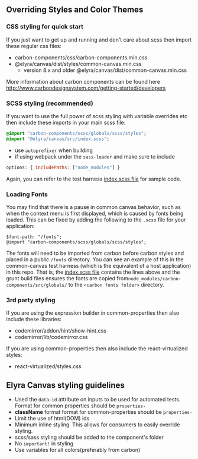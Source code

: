 ## Overriding Styles and Color Themes

### CSS styling for quick start

If you just want to get up and running and don't care about scss then import these regular css files:
  - carbon-components/css/carbon-components.min.css
  - @elyra/canvas/dist/styles/common-canvas.min.css
    - version 8.x and older @elyra/canvas/dist/common-canvas.min.css

More information about carbon components can be found here http://www.carbondesignsystem.com/getting-started/developers


### SCSS styling (recommended)

If you want to use the full power of scss styling with variable overrides etc then include these imports in your main scss file:
```sass
@import "carbon-components/scss/globals/scss/styles";
@import "@elyra/canvas/src/index.scss";
```
  - use `autoprefixer` when building
  - if using webpack under the `sass-loader` and make sure to include
```js
options: { includePaths: ["node_modules"] }
```
Again, you can refer to the test harness [index.scss file](https://github.com/elyra-ai/canvas/blob/master/canvas_modules/harness/src/styles/index.scss) for sample code.


### Loading Fonts
You may find that there is a pause in common canvas behavior, such as when the context menu is first displayed, which is caused by fonts being loaded. This can be fixed by adding the following to the `.scss` file for your application:
```
$font-path: "/fonts";
@import "carbon-components/scss/globals/scss/styles";
```
The fonts will need to be imported from carbon before carbon styles and placed in a public `/fonts` directory.
You can see an example of this in the common-canvas test harness (which is the equivalent of a host application) in this repo. That is, the [index.scss file](https://github.com/elyra-ai/canvas/blob/master/canvas_modules/harness/src/styles/index.scss) contains the lines above and the grunt build files ensures the fonts are copied from`node_modules/carbon-components/src/globals/` to the `<carbon fonts folder>` directory.


### 3rd party styling

If you are using the expression builder in common-properties then also include these libraries:
  - codemirror/addon/hint/show-hint.css  
  - codemirror/lib/codemirror.css

If you are using common-properties then also include the react-virtualized styles:
  - react-virtualized/styles.css

## Elyra Canvas styling guidelines
- Used the `data-id` attribute on inputs to be used for automated tests.  Format for common properties should be `properties-`
- **className** format format for common-properties should be `properties-`
- Limit the use of html(DOM) ids
- Minimum inline styling.  This allows for consumers to easily override styling.  
- scss/sass styling should be added to the component's folder
- No `important!` in styling
- Use variables for all colors(preferably from carbon)
